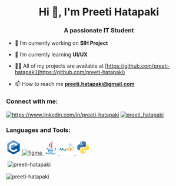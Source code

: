 <h1 align="center">Hi 👋, I'm Preeti Hatapaki</h1>
<h3 align="center">A passionate IT Student</h3>

- 🔭 I’m currently working on **SIH Project**

- 🌱 I’m currently learning **UI/UX**

- 👨‍💻 All of my projects are available at [https://github.com/preeti-hatapaki](https://github.com/preeti-hatapaki)

- 📫 How to reach me **preeti.hatapaki@gmail.com**

<h3 align="left">Connect with me:</h3>
<p align="left">
<a href="https://linkedin.com/in/https://www.linkedin.com/in/preeti-hatapaki" target="blank"><img align="center" src="https://raw.githubusercontent.com/rahuldkjain/github-profile-readme-generator/master/src/images/icons/Social/linked-in-alt.svg" alt="https://www.linkedin.com/in/preeti-hatapaki" height="30" width="40" /></a>
<a href="https://instagram.com/preeti_hatapaki" target="blank"><img align="center" src="https://raw.githubusercontent.com/rahuldkjain/github-profile-readme-generator/master/src/images/icons/Social/instagram.svg" alt="preeti_hatapaki" height="30" width="40" /></a>
</p>

<h3 align="left">Languages and Tools:</h3>
<p align="left"> <a href="https://www.cprogramming.com/" target="_blank" rel="noreferrer"> <img src="https://raw.githubusercontent.com/devicons/devicon/master/icons/c/c-original.svg" alt="c" width="40" height="40"/> </a> <a href="https://www.figma.com/" target="_blank" rel="noreferrer"> <img src="https://www.vectorlogo.zone/logos/figma/figma-icon.svg" alt="figma" width="40" height="40"/> </a> <a href="https://www.java.com" target="_blank" rel="noreferrer"> <img src="https://raw.githubusercontent.com/devicons/devicon/master/icons/java/java-original.svg" alt="java" width="40" height="40"/> </a> <a href="https://www.mysql.com/" target="_blank" rel="noreferrer"> <img src="https://raw.githubusercontent.com/devicons/devicon/master/icons/mysql/mysql-original-wordmark.svg" alt="mysql" width="40" height="40"/> </a> <a href="https://www.python.org" target="_blank" rel="noreferrer"> <img src="https://raw.githubusercontent.com/devicons/devicon/master/icons/python/python-original.svg" alt="python" width="40" height="40"/> </a> </p>

<p>&nbsp;<img align="center" src="https://github-readme-stats.vercel.app/api?username=preeti-hatapaki&show_icons=true&locale=en" alt="preeti-hatapaki" /></p>

<p><img align="center" src="https://github-readme-streak-stats.herokuapp.com/?user=preeti-hatapaki&" alt="preeti-hatapaki" /></p>
